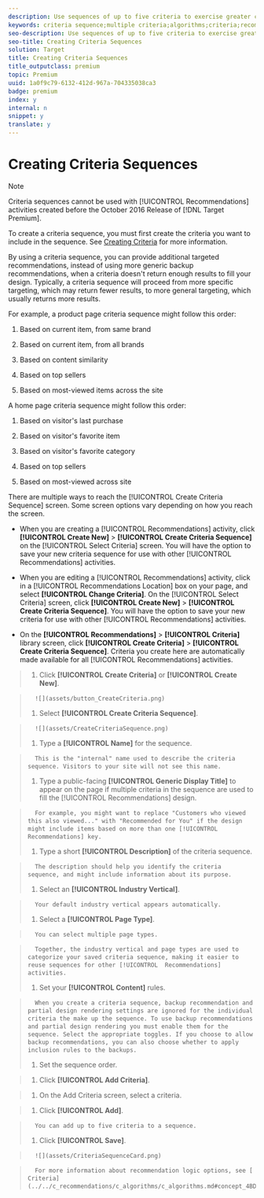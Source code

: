 ```yaml
---
description: Use sequences of up to five criteria to exercise greater control of the items that appear in your Recommendations activities.
keywords: criteria sequence;multiple criteria;algorithms;criteria;recommendations criteria
seo-description: Use sequences of up to five criteria to exercise greater control of the items that appear in your Recommendations activities.
seo-title: Creating Criteria Sequences
solution: Target
title: Creating Criteria Sequences
title_outputclass: premium
topic: Premium
uuid: 1a0f9c79-6132-412d-967a-704335038ca3
badge: premium
index: y
internal: n
snippet: y
translate: y
---
```


# Creating Criteria Sequences


>[!NOTE]
>
>Criteria sequences cannot be used with [!UICONTROL  Recommendations] activities created before the October 2016 Release of [!DNL  Target Premium]. 



To create a criteria sequence, you must first create the criteria you want to include in the sequence. See [ Creating Criteria](../../c_recommendations/c_algorithms/t_create_new_algorithm.md#task_8A9CB465F28D44899F69F38AD27352FE) for more information. 

By using a criteria sequence, you can provide additional targeted recommendations, instead of using more generic backup recommendations, when a criteria doesn't return enough results to fill your design. Typically, a criteria sequence will proceed from more specific targeting, which may return fewer results, to more general targeting, which usually returns more results. 

For example, a product page criteria sequence might follow this order: 


1. Based on current item, from same brand 

1. Based on current item, from all brands 

1. Based on content similarity 

1. Based on top sellers 

1. Based on most-viewed items across the site 



A home page criteria sequence might follow this order: 


1. Based on visitor's last purchase 

1. Based on visitor's favorite item 

1. Based on visitor's favorite category 

1. Based on top sellers 

1. Based on most-viewed across site 



There are multiple ways to reach the [!UICONTROL  Create Criteria Sequence] screen. Some screen options vary depending on how you reach the screen. 


* When you are creating a [!UICONTROL  Recommendations] activity, click **[!UICONTROL  Create New]** > **[!UICONTROL  Create Criteria Sequence]** on the [!UICONTROL  Select Criteria] screen. You will have the option to save your new criteria sequence for use with other [!UICONTROL  Recommendations] activities. 

* When you are editing a [!UICONTROL  Recommendations] activity, click in a [!UICONTROL  Recommendations Location] box on your page, and select **[!UICONTROL  Change Criteria]**. On the [!UICONTROL  Select Criteria] screen, click **[!UICONTROL  Create New]** > **[!UICONTROL  Create Criteria Sequence]**. You will have the option to save your new criteria for use with other [!UICONTROL  Recommendations] activities. 

* On the **[!UICONTROL  Recommendations]** > **[!UICONTROL  Criteria]** library screen, click **[!UICONTROL  Create Criteria]** > **[!UICONTROL  Create Criteria Sequence]**. Criteria you create here are automatically made available for all [!UICONTROL  Recommendations] activities. 



>1. Click **[!UICONTROL  Create Criteria]** or **[!UICONTROL  Create New]**.

>       ![](assets/button_CreateCriteria.png) 
>1. Select **[!UICONTROL  Create Criteria Sequence]**.

>       ![](assets/CreateCriteriaSequence.png) 
>1. Type a **[!UICONTROL  Name]** for the sequence.

>       This is the "internal" name used to describe the criteria sequence. Visitors to your site will not see this name. 
>1. Type a public-facing **[!UICONTROL  Generic Display Title]** to appear on the page if multiple criteria in the sequence are used to fill the [!UICONTROL  Recommendations] design.

>       For example, you might want to replace "Customers who viewed this also viewed..." with "Recommended for You" if the design might include items based on more than one [!UICONTROL  Recommendations] key. 
>1. Type a short **[!UICONTROL  Description]** of the criteria sequence.

>       The description should help you identify the criteria sequence, and might include information about its purpose. 
>1. Select an **[!UICONTROL  Industry Vertical]**.

>       Your default industry vertical appears automatically. 
>1. Select a **[!UICONTROL  Page Type]**.

>       You can select multiple page types. 

>       Together, the industry vertical and page types are used to categorize your saved criteria sequence, making it easier to reuse sequences for other [!UICONTROL  Recommendations] activities. 
>1. Set your **[!UICONTROL  Content]** rules.

>       When you create a criteria sequence, backup recommendation and partial design rendering settings are ignored for the individual criteria the make up the sequence. To use backup recommendations and partial design rendering you must enable them for the sequence. Select the appropriate toggles. If you choose to allow backup recommendations, you can also choose whether to apply inclusion rules to the backups. 
>1. Set the sequence order.

>    
>    1. Click **[!UICONTROL  Add Criteria]**. 

>    1. On the Add Criteria screen, select a criteria. 

>    1. Click **[!UICONTROL  Add]**. 

>       You can add up to five criteria to a sequence. 
>1. Click **[!UICONTROL  Save]**.

>       ![](assets/CriteriaSequenceCard.png) 

>       For more information about recommendation logic options, see [ Criteria](../../c_recommendations/c_algorithms/c_algorithms.md#concept_4BD01DC437F543C0A13621C93A302750). 
